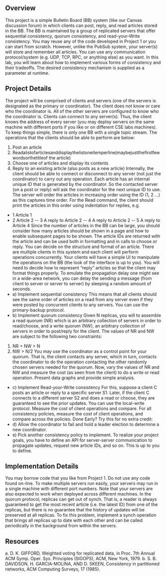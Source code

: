 ## Overview
This project is a simple Bulletin Board (BB) system (like our Canvas discussion forum) in which clients can post, reply, and read articles stored in the BB. The BB is maintained by a group of replicated servers that offer sequential consistency, quorum consistency, and read-your-Write consistency. You may reuse any of the code developed in Project 1 or you can start from scratch. However, unlike the PubSub system, your server(s) will store and remember all articles. You can use any communication protocol/system (e.g. UDP, TCP, RPC, or anything else) as you want. In this lab, you will learn about how to implement various forms of consistency and their tradeoffs. The desired consistency mechanism is supplied as a parameter at runtime.

## Project Details
The project will be comprised of clients and servers (one of the servers is designated as the primary or coordinator). The client does not know or care who the coordinator is. All of the other servers are configured to know who the coordinator is. Clients can connect to any server(s). Thus, the client knows the address of every server (you may deploy servers on the same machine with different ports if you like or on different CSE labs machines). To keep things simple, there is only one BB with a single topic stream. The operations that the clients should be able to perform are below:
1. Post an article
2. Readalistofarticlesanddisplaythelistoneitemperline(maybejustthefirstfewwordsorthetitleof
the article)
3. Choose one of articles and display its contents
4. Reply to an existing article (also posts as a new article)
Internally, the client should be able to connect or disconnect to any server (not just the coordinator) to carry out any operation. Each article has an internal unique ID that is generated by the coordinator. So the contacted server (on a post or reply) will ask the coordinator for the next unique ID to use. The server will order the articles in increasing order using the ID (1, 2 ...) as this captures time order. For the Read command, the client should print the articles in this order using indentation for replies, e.g.
- 1 Article 1
- 2 Article 2
-- 3 A reply to Article 2
-- 4 A reply to Article 2
-- 5 A reply to Article 4
 Since the number of articles in the BB can be large, you should consider how many articles should be shown in a page and how to enable subsequent pages to be shown.
The article IDs are returned with the article and can be used both in formatting and in calls to choose or reply. You can decide on the structure and format of an article. There are multiple clients in this system and each client will perform operations concurrently. Your clients will have a simple UI to manipulate the operations on the BB (the look of the interface is up to you). You will need to decide how to represent “reply” articles so that the client may format things properly. To emulate the propagation delay one might see in a wide-area network, you can delay the sending a message (from client to server or server to server) by sleeping a random amount of seconds.
- a) Implement sequential consistency
This means that all clients should see the same order of articles on a read from any server even if they were posted by concurrent clients to any servers. You can use the primary-backup protocol.
- b) Implement quorum consistency
Given N replicas, you will to assemble a read quorum (NR) which is an arbitrary collection of servers in order to read/choose, and a write quorum (NW), an arbitrary collection of servers in order to post/reply for the client. The values of NR and NW are subject to the following two constraints:
1. NR + NW > N
2. NW > N/2
You may use the coordinator as a control point for your quorum. That is, the client contacts any server, which in turn, contacts the coordinator to do the operation contacting the other randomly chosen servers needed for the quorum. Now, vary the values of NR and NW and measure the cost (as seen from the client) to do a write or read operation. Present data graphs and provide simple analysis.
- c) Implement Read-your-Write consistency
For this, suppose a client C posts an article or reply to a specific server S1. Later, if the client C connects to a different server S2 and does a read or choose, they are guaranteed to see the prior updates.
You can use the local-write protocol. Measure the cost of client operations and compare.
For all consistency policies, measure the cost of client operations, and compare across the policies.
Done Early? Try this for no extra credit:
- d) Allow the coordinator to fail and hold a leader election to determine a new coordinator.
- e) Pick another consistency policy to implement.
To realize your project goals, you have to define an API for server-server communication to propagate updates, request new article IDs, and so on. This is up to you to define.
   
## Implementation Details
You may borrow code that you like from Project 1. Do not use any code found on-line. To make multiple servers run easily, your servers may run in a single machine with different port numbers. Note that your servers are also expected to work when deployed across different machines. In the quorum protocol, replicas can get out of synch. That is, a reader is always guaranteed to get the most recent article (i.e. the latest ID) from one of the replicas, but there is no guarantee that the history of updates will be preserved at all replicas. To fix this problem, implement a synch operation that brings all replicas up to date with each other and can be called periodically in the background from within the servers.

## Resources
a. D. K. GIFFORD, Weighted voting for replicated data, in Proc. 7th Annual ACM Symp. Oper. Sys. Principles (SIGOPS), ACM, New York, 1979.
b. S. B. DAVIDSON, H. GARCIA-MOLINA, AND D. SKEEN, Consistency in partitioned networks, ACM Computing Surveys, 17 (1985).

